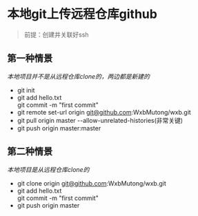 # 本地git上传远程仓库github
> 前提：创建并关联好ssh
## 第一种情景
*本地项目并不是从远程仓库clone的，两边都是新建的*
* git init
* git add hello.txt<br/>git commit -m "first commit"
* git remote set-url origin git@github.com:WxbMutong/wxb.git
* git pull origin master --allow-unrelated-histories(非常关键)
* git push origin master:master
## 第二种情景
*本地项目是从远程仓库clone的*
* git clone origin git@github.com:WxbMutong/wxb.git
* git add hello.txt<br/>git commit -m "first commit"
* git push origin master
